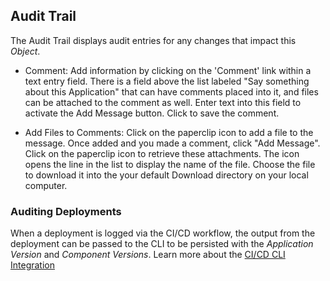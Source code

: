 
## Audit Trail

The Audit Trail displays audit entries for any changes that impact this _Object_.

- Comment: Add information by clicking on the 'Comment' link within a text entry field. There is a field above the list labeled "Say something about this Application" that can have comments placed into it, and files can be attached to the comment as well. Enter text into this field to activate the Add Message button. Click to save the comment.  

- Add Files to Comments: Click on the paperclip icon to add a file to the message. Once added and you made a comment, click "Add Message". Click on the paperclip icon to retrieve these attachments. The icon opens the line in the list to display the name of the file. Choose the file to download it into the your default Download directory on your local computer.

### Auditing Deployments

When a deployment is logged via the CI/CD workflow, the output from the deployment can be passed to the CLI to be persisted with the _Application Version_ and _Component Versions_. Learn more about the [CI/CD CLI Integration](/guides/userguide/integrations/ci-cd_integrations/)

